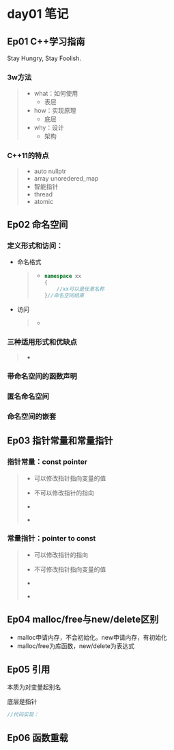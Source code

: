 # day01 笔记

## Ep01 C++学习指南

Stay Hungry, Stay Foolish.



### 3w方法

> - what：如何使用
>   - 表层
> - how：实现原理
>   - 底层
> - why：设计
>   - 架构

### C++11的特点

> - auto nullptr
> - array unoredered_map
> - 智能指针
> - thread 
> - atomic

## Ep02 命名空间

### 定义形式和访问：

- 命名格式

  > - ```c++
  >   namespace xx
  >   {
  >       //xx可以是任意名称
  >   }//命名空间结束
  >   ```

- 访问

  > - 

### 三种适用形式和优缺点

> - 

### 带命名空间的函数声明

### 匿名命名空间

### 命名空间的嵌套

## Ep03 指针常量和常量指针

### 指针常量：const pointer

> - 可以修改指针指向变量的值
>
> - 不可以修改指针的指向
>
> - ```c++
>   
>   ```
>
> - 

### 常量指针：pointer to const

> - 可以修改指针的指向
>
> - 不可修改指针指向变量的值
>
> - ```c++
>   
>   ```
>
> - 

## Ep04  malloc/free与new/delete区别

- malloc申请内存，不会初始化。new申请内存，有初始化
- malloc/free为库函数，new/delete为表达式

## Ep05   引用

本质为对变量起别名

底层是指针

```c++ 
//代码实现：

```

## Ep06 函数重载 